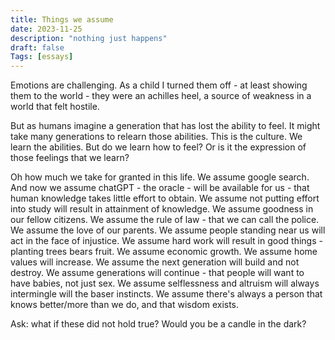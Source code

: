 ```yaml
---
title: Things we assume
date: 2023-11-25
description: "nothing just happens"
draft: false 
Tags: [essays]
---
```


Emotions are challenging. As a child I turned them off - at least showing them to the world - they were an achilles heel, a source of weakness in a world that felt hostile. 

But 
as humans imagine a generation that has lost the ability to feel. It might take many generations to relearn those abilities. This is the culture. We learn the abilities. But do we learn how to feel? Or is it the expression of those feelings that we learn? 

Oh how much we take for granted in this life. We assume google search. And now we assume chatGPT - the oracle - will be available for us - that human knowledge takes little effort to obtain. We assume not putting effort into study will result in attainment of knowledge. We assume goodness in our fellow citizens. We assume the rule of law - that we can call the police. We assume the love of our parents. We assume people standing near us will act in the face of injustice. We assume hard work will result in good things - planting trees bears fruit. We assume economic growth. We assume home values will increase. We assume the next generation will build and not destroy. We assume generations will continue - that people will want to have babies, not just sex. We assume selflessness and altruism will always intermingle will the baser instincts. We assume there's always a person that knows better/more than we do, and that wisdom exists. 

Ask: what if these did not hold true? Would you be a candle in the dark? 